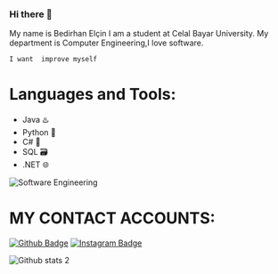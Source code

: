 ### Hi there 👋
My name is Bedirhan Elçin
I am a student at Celal Bayar University.
My department is Computer Engineering,I love software.

`I want  improve myself`
 # Languages and Tools:<br />
- Java ♨️
- Python 🐍
- C# 🔷
- SQL 🗃️
- .NET 🌐
 

![Software Engineering](https://media.giphy.com/media/4rZA5D22301iMgrUNd/giphy.gif)

 # MY CONTACT ACCOUNTS:<br />
[![Github Badge](https://img.shields.io/badge/-Github-000?style=quare&labelColor=000&logo=Github&logoColor=white&link=link)](https://github.com/BedirhanE) 
[![Instagram Badge](https://img.shields.io/badge/-Instagram-C13584?style=flat-quare&labelColor=C13584&logo=instagram&logoColor=white&link=link)](https://instagram.com/bedirhn_elcn?igshid=Y2M0YTlkZGNmOQ==) 



![Github stats 2](https://github-readme-stats.vercel.app/api?username=BedirhanE&show_icons=true&theme=radical)




<!--
**BedirhanE/BedirhanE** is a ✨ _special_ ✨ repository because its `README.md` (this file) appears on your GitHub profile.

Here are some ideas to get you started:

- 🔭 I’m currently working on ...
- 🌱 I’m currently learning ...
- 👯 I’m looking to collaborate on ...
- 🤔 I’m looking for help with ...
- 💬 Ask me about ...
- 📫 How to reach me: ...
- 😄 Pronouns: ...
- ⚡ Fun fact: ...
-->
